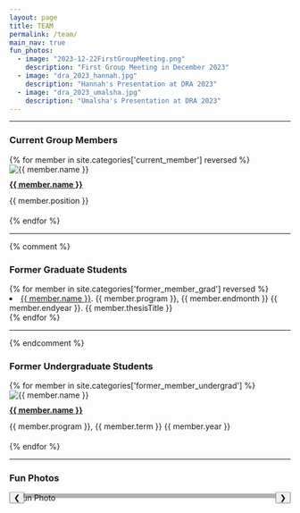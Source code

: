 ```yaml
---
layout: page
title: TEAM
permalink: /team/
main_nav: true
fun_photos: 
  - image: "2023-12-22FirstGroupMeeting.png"
    description: "First Group Meeting in December 2023"
  - image: "dra_2023_hannah.jpg"
    description: "Hannah's Presentation at DRA 2023"
  - image: "dra_2023_umalsha.jpg"
    description: "Umalsha's Presentation at DRA 2023"
---
```


---

<style>
  /* Add your custom styles here */
  
  .member-info {
    margin-bottom: 20px; /* Adjust bottom margin for each member-info block */
  }

  h4 {
    margin-top: 10px; /* Adjust top margin for h4 headers */
    margin-bottom: 5px; /* Adjust bottom margin for h4 headers */
  }
</style>

<h3>Current Group Members</h3>
{% for member in site.categories['current_member'] reversed %}
  <div class="col-lg-3 col-md-3 col-sm-3">
    <div class="member-info">
      <div class="image-container square-image">
        <img src="{{ site.baseurl }}/assets/img/{{ member.img }}" alt="{{ member.name }}">
      </div>
      <div class="text-container">
        <h4><a href="{{  member.url | prepend: site.baseurl }}">{{ member.name }}</a></h4>
        <p style="line-height: 1.0;">{{ member.position }}</p>
      </div>
    </div>
  </div>
{% endfor %}

<hr>

{% comment %}
<h3>Former Graduate Students</h3>
{% for member in site.categories['former_member_grad'] reversed %}
  <li>
    <a href="{{ member.url | prepend: site.baseurl }}">{{ member.name }}</a>. {{ member.program }}, {{ member.endmonth }} {{ member.endyear }}. {{ member.thesisTitle }}
  </li>
{% endfor %}

<hr>
{% endcomment %}

<h3>Former Undergraduate Students</h3>
{% for member in site.categories['former_member_undergrad'] %}
  <div class="col-lg-3 col-md-3 col-sm-3">
    <div class="member-info">
      <div class="image-container square-image">
        <img src="{{ site.baseurl }}/assets/img/{{ member.img }}" alt="{{ member.name }}">
      </div>
      <div class="text-container">
        <h4><a href="{{  member.url | prepend: site.baseurl }}">{{ member.name }}</a></h4>
        <!-- Add other text content here -->
        <p style="line-height: 1.0;">{{ member.program }}, {{ member.term }} {{ member.year }}</p>
      </div>
    </div>
  </div><!-- /col-lg-3 -->
{% endfor %}


<hr>

<h3>Fun Photos</h3>
<div id="funPhotoGallery" style="max-width: 1000px; margin: 0 auto; position: relative;">
  <button id="prevFunPhoto" style="position: absolute; left: 0; top: 50%; transform: translateY(-50%);">&#10094;</button>
  <img id="currentFunPhoto" src="" alt="Fun Photo" style="max-width: 1000px; height: auto; display: block; margin: 0 auto;">
  <div id="photoDescription" style="position: absolute; bottom: 8px; left: 5%; background-color: rgba(0, 0, 0, 0.3); color: white; padding: 4px; width: calc(100% - 10%); box-sizing: border-box; font-size: 14px;">
    <!-- Description will be inserted here -->
  </div>
  <button id="nextFunPhoto" style="position: absolute; right: 0; top: 50%; transform: translateY(-50%);">&#10095;</button>
</div>


<script>
document.addEventListener('DOMContentLoaded', function () {
  const galleryItems = [
    {% for item in page.fun_photos %}
      { src: "{{ site.baseurl }}/assets/gallery/{{ item.image }}", description: "{{ item.description | escape }}" },
    {% endfor %}
  ];
  let currentIndex = 0;

  function updateGalleryItem(index) {
    const photoElement = document.getElementById('currentFunPhoto');
    const descriptionElement = document.getElementById('photoDescription');
    photoElement.src = galleryItems[index].src;
    photoElement.alt = galleryItems[index].description; // Update alt text for accessibility
    descriptionElement.innerHTML = galleryItems[index].description; // Update the description
  }

  // Initialize with the first item
  updateGalleryItem(currentIndex);

  document.getElementById('prevFunPhoto').addEventListener('click', function() {
    currentIndex = (currentIndex - 1 + galleryItems.length) % galleryItems.length;
    updateGalleryItem(currentIndex);
  });

  document.getElementById('nextFunPhoto').addEventListener('click', function() {
    currentIndex = (currentIndex + 1) % galleryItems.length;
    updateGalleryItem(currentIndex);

  // Optional: If you expect the window to resize and want to maintain the alignment
  window.addEventListener('resize', updateDescriptionWidth);

  });
});
</script>
